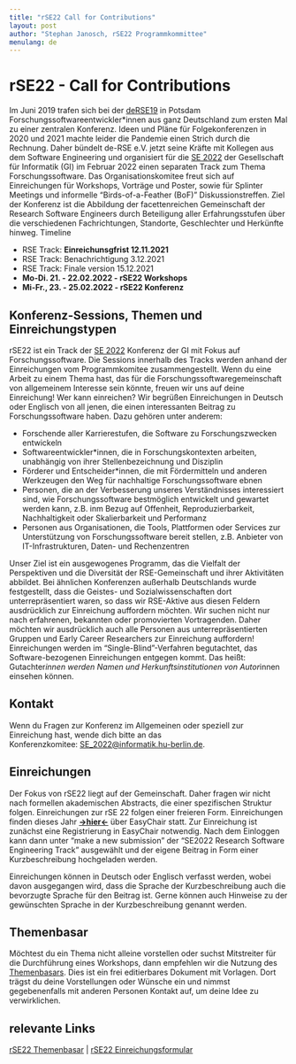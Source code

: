 ```yaml
---
title: "rSE22 Call for Contributions"
layout: post
author: "Stephan Janosch, rSE22 Programmkommittee"
menulang: de
---
```


# rSE22 - Call for Contributions
Im Juni 2019 trafen sich bei der [deRSE19](https://de-rse.org/en/conf2019/) in Potsdam Forschungssoftwareentwickler*innen aus ganz Deutschland zum ersten Mal zu einer zentralen Konferenz. Ideen und Pläne für Folgekonferenzen in 2020 und 2021  machte leider die Pandemie einen Strich durch die Rechnung. Daher bündelt de-RSE e.V. jetzt seine Kräfte mit Kollegen aus dem Software Engineering und organisiert für die [SE 2022](https://www.se-2022.de)   der Gesellschaft für Informatik (GI)  im Februar 2022 einen separaten Track zum Thema Forschungssoftware. 
Das Organisationskomitee freut sich auf Einreichungen für Workshops, Vorträge und Poster, sowie für Splinter Meetings und informelle “Birds-of-a-Feather (BoF)” Diskussionstreffen. Ziel der Konferenz ist die Abbildung der facettenreichen Gemeinschaft der Research Software Engineers durch Beteiligung aller Erfahrungsstufen über die verschiedenen Fachrichtungen, Standorte, Geschlechter und Herkünfte hinweg.
Timeline
*	RSE Track: **Einreichunsgfrist  12.11.2021**
*	RSE Track: Benachrichtigung 3.12.2021
*	RSE Track: Finale version 15.12.2021 
*	**Mo-Di. 21. - 22.02.2022 - rSE22 Workshops**
*	**Mi-Fr., 23. - 25.02.2022 - rSE22 Konferenz**

## Konferenz-Sessions, Themen und Einreichungstypen
rSE22 ist ein Track der [SE 2022](https://www.se-2022.de) Konferenz der GI mit Fokus auf Forschungssoftware. Die Sessions  innerhalb des Tracks werden anhand der Einreichungen vom Programmkomitee zusammengestellt. Wenn du eine Arbeit zu einem Thema hast, das für die Forschungssoftwaregemeinschaft von allgemeinem Interesse sein könnte, freuen wir uns auf deine Einreichung!
Wer kann einreichen?
Wir begrüßen Einreichungen in Deutsch oder Englisch von all jenen, die einen interessanten Beitrag zu Forschungssoftware haben. Dazu gehören unter anderem:
*	Forschende aller Karrierestufen, die Software zu Forschungszwecken entwickeln
*	Softwareentwickler*innen, die in Forschungskontexten arbeiten, unabhängig von ihrer Stellenbezeichnung und Disziplin
*	Förderer und Entscheider*innen, die mit Fördermitteln und anderen Werkzeugen den Weg für nachhaltige Forschungssoftware ebnen
*	Personen, die an der Verbesserung unseres Verständnisses interessiert sind, wie Forschungssoftware bestmöglich entwickelt und gewartet werden kann, z.B. inm Bezug auf Offenheit, Reproduzierbarkeit, Nachhaltigkeit oder Skalierbarkeit und Performanz
*	Personen aus Organisationen, die Tools, Plattformen oder Services zur Unterstützung von Forschungssoftware bereit stellen, z.B. Anbieter von IT-Infrastrukturen, Daten- und Rechenzentren

Unser Ziel ist ein ausgewogenes Programm, das die Vielfalt der Perspektiven und die Diversität der RSE-Gemeinschaft und ihrer Aktivitäten abbildet. Bei ähnlichen Konferenzen außerhalb Deutschlands wurde festgestellt, dass die Geistes- und Sozialwissenschaften dort unterrepräsentiert waren, so dass wir RSE-Aktive aus diesen Feldern ausdrücklich zur Einreichung auffordern möchten.
Wir suchen nicht nur nach erfahrenen, bekannten oder promovierten Vortragenden. Daher möchten wir ausdrücklich auch alle Personen aus unterrepräsentierten Gruppen und Early Career Researchers zur Einreichung auffordern!
Einreichungen werden im “Single-Blind”-Verfahren begutachtet, das Software-bezogenen Einreichungen entgegen kommt. Das heißt: Gutachter*innen werden Namen und Herkunftsinstitutionen von Autor*innen einsehen können.

## Kontakt
Wenn du Fragen zur Konferenz im Allgemeinen oder speziell zur Einreichung hast, wende dich bitte an das Konferenzkomitee: <SE_2022@informatik.hu-berlin.de>.

## Einreichungen
Der Fokus von rSE22 liegt auf der Gemeinschaft. Daher fragen wir nicht nach formellen akademischen Abstracts, die einer spezifischen Struktur folgen. Einreichungen zur rSE 22 folgen einer freieren Form.
Einreichungen finden dieses Jahr [**->hier<-**](https://easychair.org/conferences/?conf=se2022) über EasyChair statt. Zur Einreichung ist zunächst eine Registrierung in EasyChair notwendig. Nach dem Einloggen kann dann unter “make a new submission” der “SE2022 Research Software Engineering Track” ausgewählt und der eigene Beitrag in Form einer Kurzbeschreibung hochgeladen werden.

Einreichungen können in Deutsch oder Englisch verfasst werden, wobei davon ausgegangen wird, dass die Sprache der Kurzbeschreibung auch die bevorzugte Sprache für den Beitrag ist. Gerne können auch Hinweise zu der gewünschten Sprache in der Kurzbeschreibung genannt werden. 

## Themenbasar
Möchtest du ein Thema nicht alleine vorstellen oder suchst Mitstreiter für die Durchführung eines Workshops, dann empfehlen wir die Nutzung des [Themenbasars](https://pad.gwdg.de/B74SJsvmQbKRMkPAuLuQyA). Dies ist ein frei editierbares Dokument mit Vorlagen. Dort trägst du deine Vorstellungen oder Wünsche ein und nimmst gegebenenfalls mit anderen Personen Kontakt auf, um deine Idee zu verwirklichen.

## relevante Links
[rSE22 Themenbasar](https://pad.gwdg.de/B74SJsvmQbKRMkPAuLuQyA) | [rSE22 Einreichungsformular](https://easychair.org/conferences/?conf=se2022)

